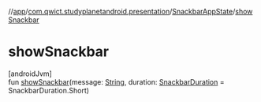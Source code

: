 //[app](../../../index.md)/[com.qwict.studyplanetandroid.presentation](../index.md)/[SnackbarAppState](index.md)/[showSnackbar](show-snackbar.md)

# showSnackbar

[androidJvm]\
fun [showSnackbar](show-snackbar.md)(message: [String](https://kotlinlang.org/api/latest/jvm/stdlib/kotlin/-string/index.html), duration: [SnackbarDuration](https://developer.android.com/reference/kotlin/androidx/compose/material/SnackbarDuration.html) = SnackbarDuration.Short)
